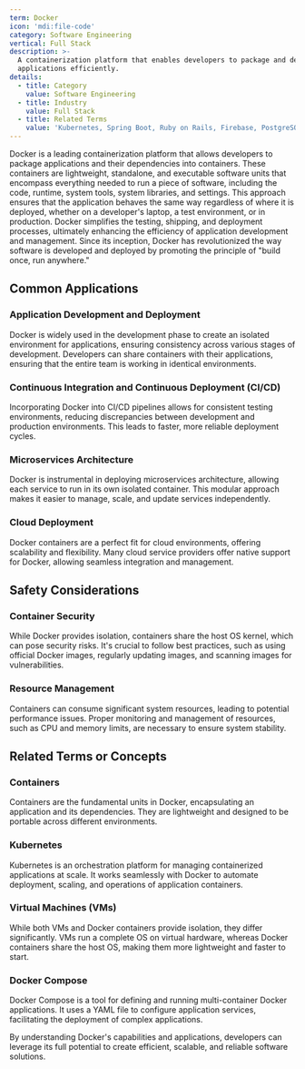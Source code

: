 ```yaml
---
term: Docker
icon: 'mdi:file-code'
category: Software Engineering
vertical: Full Stack
description: >-
  A containerization platform that enables developers to package and deploy
  applications efficiently.
details:
  - title: Category
    value: Software Engineering
  - title: Industry
    value: Full Stack
  - title: Related Terms
    value: 'Kubernetes, Spring Boot, Ruby on Rails, Firebase, PostgreSQL'
---
```

Docker is a leading containerization platform that allows developers to package applications and their dependencies into containers. These containers are lightweight, standalone, and executable software units that encompass everything needed to run a piece of software, including the code, runtime, system tools, system libraries, and settings. This approach ensures that the application behaves the same way regardless of where it is deployed, whether on a developer's laptop, a test environment, or in production. Docker simplifies the testing, shipping, and deployment processes, ultimately enhancing the efficiency of application development and management. Since its inception, Docker has revolutionized the way software is developed and deployed by promoting the principle of "build once, run anywhere."

## Common Applications

### Application Development and Deployment
Docker is widely used in the development phase to create an isolated environment for applications, ensuring consistency across various stages of development. Developers can share containers with their applications, ensuring that the entire team is working in identical environments.

### Continuous Integration and Continuous Deployment (CI/CD)
Incorporating Docker into CI/CD pipelines allows for consistent testing environments, reducing discrepancies between development and production environments. This leads to faster, more reliable deployment cycles.

### Microservices Architecture
Docker is instrumental in deploying microservices architecture, allowing each service to run in its own isolated container. This modular approach makes it easier to manage, scale, and update services independently.

### Cloud Deployment
Docker containers are a perfect fit for cloud environments, offering scalability and flexibility. Many cloud service providers offer native support for Docker, allowing seamless integration and management.

## Safety Considerations

### Container Security
While Docker provides isolation, containers share the host OS kernel, which can pose security risks. It's crucial to follow best practices, such as using official Docker images, regularly updating images, and scanning images for vulnerabilities.

### Resource Management
Containers can consume significant system resources, leading to potential performance issues. Proper monitoring and management of resources, such as CPU and memory limits, are necessary to ensure system stability.

## Related Terms or Concepts

### Containers
Containers are the fundamental units in Docker, encapsulating an application and its dependencies. They are lightweight and designed to be portable across different environments.

### Kubernetes
Kubernetes is an orchestration platform for managing containerized applications at scale. It works seamlessly with Docker to automate deployment, scaling, and operations of application containers.

### Virtual Machines (VMs)
While both VMs and Docker containers provide isolation, they differ significantly. VMs run a complete OS on virtual hardware, whereas Docker containers share the host OS, making them more lightweight and faster to start.

### Docker Compose
Docker Compose is a tool for defining and running multi-container Docker applications. It uses a YAML file to configure application services, facilitating the deployment of complex applications.

By understanding Docker's capabilities and applications, developers can leverage its full potential to create efficient, scalable, and reliable software solutions.
